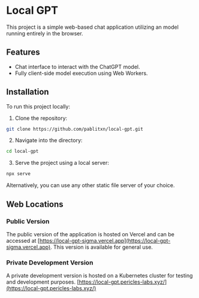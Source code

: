 # Local GPT

This project is a simple web-based chat application utilizing an model running entirely in the browser. 

## Features

- Chat interface to interact with the ChatGPT model.
- Fully client-side model execution using Web Workers.

## Installation

To run this project locally:

1. Clone the repository:

```bash
git clone https://github.com/pablitxn/local-gpt.git
```

2. Navigate into the directory:

```bash
cd local-gpt
```

3. Serve the project using a local server:

```bash
npx serve
```

Alternatively, you can use any other static file server of your choice.

## Web Locations

### Public Version

The public version of the application is hosted on Vercel and can be accessed at [https://local-gpt-sigma.vercel.app](https://local-gpt-sigma.vercel.app). This version is available for general use.

### Private Development Version

A private development version is hosted on a Kubernetes cluster for testing and development purposes. [https://local-gpt.pericles-labs.xyz/](https://local-gpt.pericles-labs.xyz/)
